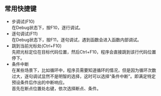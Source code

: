 ## 常用快捷键
- 步调试(F10)  
	在Debug状态下，按F10，逐行调试。
- 逐句调试(F11)  
	在Debug状态下，按F11，逐句调试，遇到函数会进入函数内部调试。
- 跳到当前光标处(Ctrl+F10)  
	先把光标定位在目标代码位置，然后Ctrl+F10，程序会直接跳到该行代码位置停下。
- 条件中断  
	在某些场景下，比如循环中，程序员需要知道循环的情况，但是因为循环次数过大，逐句调试显然不是明智的选择，这时可以选择“条件中断”。即满足特定预设条件后作出的中断响应。  
	首先在断点位置处右键，依次选择断点、条件。